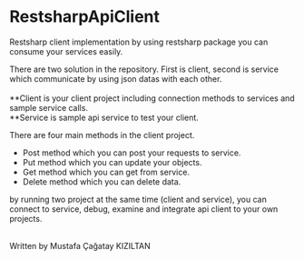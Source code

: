 # RestsharpApiClient

Restsharp client implementation by using restsharp package you can consume your services easily.

There are two solution in the repository. First is client, second is service which communicate by using json datas with each other.<br/><br/>
 **Client is your client project including connection methods to services and sample service calls.<br/>
 **Service is sample api service to test your client.<br/>

There are four main methods in the client project.

* Post method which you can post your requests to service.<br/>
* Put method which you can update your objects.<br/>
* Get method which you can get from service.<br/>
* Delete method which you can delete data.<br/>

by running two project at the same time (client and service), you can connect to service, debug, examine and integrate api client to your own projects.

<br/>
Written by Mustafa Çağatay KIZILTAN
